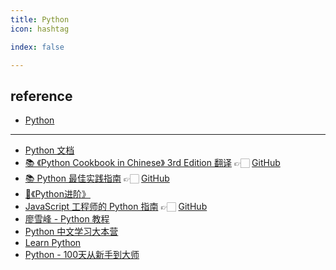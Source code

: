 ```yaml
---
title: Python
icon: hashtag

index: false

---
```


<!-- more -->

## reference

- [Python](https://www.python.org/)

------

- [Python 文档](https://docs.python.org/zh-cn/3/)
- [📚 《Python Cookbook in Chinese》 3rd Edition 翻译](http://python3-cookbook.readthedocs.org/zh_CN) 👉🏻 [GitHub](https://github.com/yidao620c/python3-cookbook)
- [📚 Python 最佳实践指南](https://pythonguidecn.readthedocs.io/zh) 👉🏻 [GitHub](https://github.com/Prodesire/Python-Guide-CN)
- [📘《Python进阶》](https://github.com/eastlakeside/interpy-zh)
- [JavaScript 工程师的 Python 指南](https://luckrnx09.com/python-guide-for-javascript-engineers) 👉🏻 [GitHub](https://github.com/luckrnx09/python-guide-for-javascript-engineers)
- [廖雪峰 - Python 教程](https://www.liaoxuefeng.com/wiki/1016959663602400)
- [Python 中文学习大本营](http://www.pythondoc.com/)
- [Learn Python](https://github.com/xianhu/LearnPython)
- [Python - 100天从新手到大师](https://github.com/jackfrued/Python-100-Days)